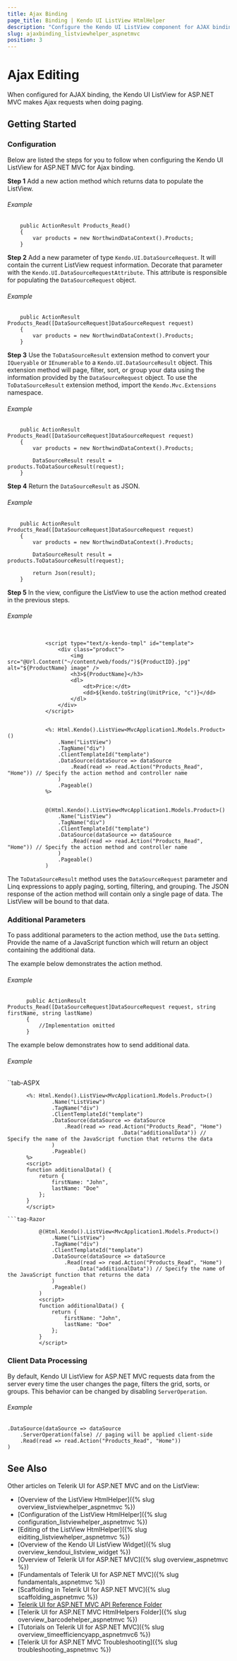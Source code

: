 ```yaml
---
title: Ajax Binding
page_title: Binding | Kendo UI ListView HtmlHelper
description: "Configure the Kendo UI ListView component for AJAX binding and easily enable client-data processing during AJAX binding."
slug: ajaxbinding_listviewhelper_aspnetmvc
position: 3
---
```


# Ajax Editing

When configured for AJAX binding, the Kendo UI ListView for ASP.NET MVC makes Ajax requests when doing paging.

## Getting Started

### Configuration

Below are listed the steps for you to follow when configuring the Kendo UI ListView for ASP.NET MVC for Ajax binding.

**Step 1** Add a new action method which returns data to populate the ListView.

###### Example

        public ActionResult Products_Read()
        {
            var products = new NorthwindDataContext().Products;
        }

**Step 2** Add a new parameter of type `Kendo.UI.DataSourceRequest`. It will contain the current ListView request information. Decorate that parameter with the `Kendo.UI.DataSourceRequestAttribute`. This attribute is responsible for populating the `DataSourceRequest` object.

###### Example

        public ActionResult Products_Read([DataSourceRequest]DataSourceRequest request)
        {
            var products = new NorthwindDataContext().Products;
        }

**Step 3** Use the `ToDataSourceResult` extension method to convert your `IQueryable` or `IEnumerable` to a `Kendo.UI.DataSourceResult` object. This extension method will page, filter, sort, or group your data using the information provided by the `DataSourceRequest` object. To use the `ToDataSourceResult` extension method, import the `Kendo.Mvc.Extensions` namespace.

###### Example

        public ActionResult Products_Read([DataSourceRequest]DataSourceRequest request)
        {
            var products = new NorthwindDataContext().Products;

            DataSourceResult result = products.ToDataSourceResult(request);
        }

**Step 4** Return the `DataSourceResult` as JSON.

###### Example

        public ActionResult Products_Read([DataSourceRequest]DataSourceRequest request)
        {
            var products = new NorthwindDataContext().Products;

            DataSourceResult result = products.ToDataSourceResult(request);

            return Json(result);
        }

**Step 5** In the view, configure the ListView to use the action method created in the previous steps.

###### Example

```tab-Item Template

            <script type="text/x-kendo-tmpl" id="template">
                <div class="product">
                    <img src="@Url.Content("~/content/web/foods/")${ProductID}.jpg" alt="${ProductName} image" />
                    <h3>${ProductName}</h3>
                    <dl>
                        <dt>Price:</dt>
                        <dd>${kendo.toString(UnitPrice, "c")}</dd>
                    </dl>
                </div>
            </script>
```
```tab-ASPX

            <%: Html.Kendo().ListView<MvcApplication1.Models.Product>()
                .Name("ListView")
                .TagName("div")
                .ClientTemplateId("template")
                .DataSource(dataSource => dataSource
                    .Read(read => read.Action("Products_Read", "Home")) // Specify the action method and controller name
                )
                .Pageable()
            %>
```
```tab-Razor

            @(Html.Kendo().ListView<MvcApplication1.Models.Product>()
                .Name("ListView")
                .TagName("div")
                .ClientTemplateId("template")
                .DataSource(dataSource => dataSource
                    .Read(read => read.Action("Products_Read", "Home")) // Specify the action method and controller name
                )
                .Pageable()
            )
```

The `ToDataSourceResult` method uses the `DataSourceRequest` parameter and Linq expressions to apply paging, sorting, filtering, and grouping. The JSON response of the action method will contain only a single page of data. The ListView will be bound to that data.

### Additional Parameters

To pass additional parameters to the action method, use the `Data` setting. Provide the name of a JavaScript function which will return an object containing the additional data.

The example below demonstrates the action method.

###### Example

          public ActionResult Products_Read([DataSourceRequest]DataSourceRequest request, string firstName, string lastName)
          {
              //Implementation omitted
          }


The example below demonstrates how to send additional data.

###### Example

``tab-ASPX

          <%: Html.Kendo().ListView<MvcApplication1.Models.Product>()
                  .Name("ListView")
                  .TagName("div")
                  .ClientTemplateId("template")
                  .DataSource(dataSource => dataSource
                      .Read(read => read.Action("Products_Read", "Home")
                                        .Data("additionalData")) // Specify the name of the JavaScript function that returns the data
                  )
                  .Pageable()
          %>
          <script>
          function additionalData() {
              return {
                  firstName: "John",
                  lastName: "Doe"
              };
          }
          </script>
```
```tag-Razor

          @(Html.Kendo().ListView<MvcApplication1.Models.Product>()
              .Name("ListView")
              .TagName("div")
              .ClientTemplateId("template")
              .DataSource(dataSource => dataSource
                  .Read(read => read.Action("Products_Read", "Home")
                      .Data("additionalData")) // Specify the name of the JavaScript function that returns the data
              )
              .Pageable()
          )
          <script>
          function additionalData() {
              return {
                  firstName: "John",
                  lastName: "Doe"
              };
          }
          </script>
```

### Client Data Processing

By default, Kendo UI ListView for ASP.NET MVC requests data from the server every time the user changes the page, filters the grid, sorts, or groups. This behavior
can be changed by disabling `ServerOperation`.

###### Example

    .DataSource(dataSource => dataSource
        .ServerOperation(false) // paging will be applied client-side
        .Read(read => read.Action("Products_Read", "Home"))
    )

## See Also

Other articles on Telerik UI for ASP.NET MVC and on the ListView:

* [Overview of the ListView HtmlHelper]({% slug overview_listviewhelper_aspnetmvc %})
* [Configuration of the ListView HtmlHelper]({% slug configuration_listviewhelper_aspnetmvc %})
* [Editing of the ListView HtmlHelper]({% slug eiditing_listviewhelper_aspnetmvc %})
* [Overview of the Kendo UI ListView Widget]({% slug overview_kendoui_listview_widget %})
* [Overview of Telerik UI for ASP.NET MVC]({% slug overview_aspnetmvc %})
* [Fundamentals of Telerik UI for ASP.NET MVC]({% slug fundamentals_aspnetmvc %})
* [Scaffolding in Telerik UI for ASP.NET MVC]({% slug scaffolding_aspnetmvc %})
* [Telerik UI for ASP.NET MVC API Reference Folder](/api/aspnet-mvc/Kendo.Mvc/AggregateFunction)
* [Telerik UI for ASP.NET MVC HtmlHelpers Folder]({% slug overview_barcodehelper_aspnetmvc %})
* [Tutorials on Telerik UI for ASP.NET MVC]({% slug overview_timeefficiencyapp_aspnetmvc6 %})
* [Telerik UI for ASP.NET MVC Troubleshooting]({% slug troubleshooting_aspnetmvc %})
